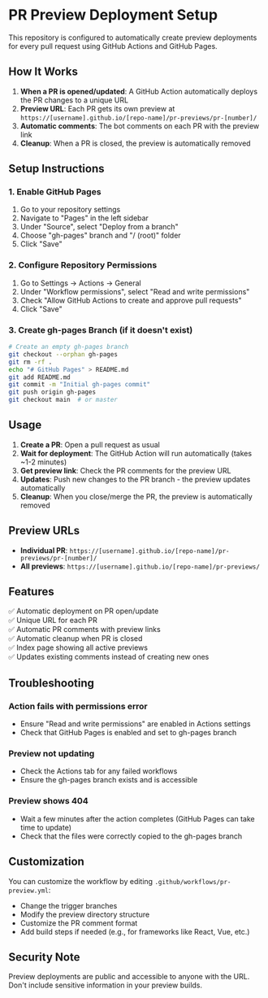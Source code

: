 # PR Preview Deployment Setup

This repository is configured to automatically create preview deployments for every pull request using GitHub Actions and GitHub Pages.

## How It Works

1. **When a PR is opened/updated**: A GitHub Action automatically deploys the PR changes to a unique URL
2. **Preview URL**: Each PR gets its own preview at `https://[username].github.io/[repo-name]/pr-previews/pr-[number]/`
3. **Automatic comments**: The bot comments on each PR with the preview link
4. **Cleanup**: When a PR is closed, the preview is automatically removed

## Setup Instructions

### 1. Enable GitHub Pages
1. Go to your repository settings
2. Navigate to "Pages" in the left sidebar
3. Under "Source", select "Deploy from a branch"
4. Choose "gh-pages" branch and "/ (root)" folder
5. Click "Save"

### 2. Configure Repository Permissions
1. Go to Settings → Actions → General
2. Under "Workflow permissions", select "Read and write permissions"
3. Check "Allow GitHub Actions to create and approve pull requests"
4. Click "Save"

### 3. Create gh-pages Branch (if it doesn't exist)
```bash
# Create an empty gh-pages branch
git checkout --orphan gh-pages
git rm -rf .
echo "# GitHub Pages" > README.md
git add README.md
git commit -m "Initial gh-pages commit"
git push origin gh-pages
git checkout main  # or master
```

## Usage

1. **Create a PR**: Open a pull request as usual
2. **Wait for deployment**: The GitHub Action will run automatically (takes ~1-2 minutes)
3. **Get preview link**: Check the PR comments for the preview URL
4. **Updates**: Push new changes to the PR branch - the preview updates automatically
5. **Cleanup**: When you close/merge the PR, the preview is automatically removed

## Preview URLs

- **Individual PR**: `https://[username].github.io/[repo-name]/pr-previews/pr-[number]/`
- **All previews**: `https://[username].github.io/[repo-name]/pr-previews/`

## Features

✅ Automatic deployment on PR open/update  
✅ Unique URL for each PR  
✅ Automatic PR comments with preview links  
✅ Automatic cleanup when PR is closed  
✅ Index page showing all active previews  
✅ Updates existing comments instead of creating new ones  

## Troubleshooting

### Action fails with permissions error
- Ensure "Read and write permissions" are enabled in Actions settings
- Check that GitHub Pages is enabled and set to gh-pages branch

### Preview not updating
- Check the Actions tab for any failed workflows
- Ensure the gh-pages branch exists and is accessible

### Preview shows 404
- Wait a few minutes after the action completes (GitHub Pages can take time to update)
- Check that the files were correctly copied to the gh-pages branch

## Customization

You can customize the workflow by editing `.github/workflows/pr-preview.yml`:

- Change the trigger branches
- Modify the preview directory structure
- Customize the PR comment format
- Add build steps if needed (e.g., for frameworks like React, Vue, etc.)

## Security Note

Preview deployments are public and accessible to anyone with the URL. Don't include sensitive information in your preview builds.